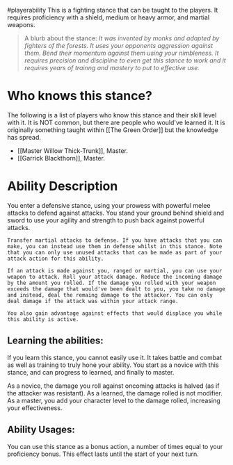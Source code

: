 #playerability
This is a fighting stance that can be taught to the players. It requires proficiency with a shield, medium or heavy armor, and martial weapons.

>  A blurb about the stance:
>  *It was invented by monks and adapted by fighters of the forests. It uses your opponents aggression against them. Bend their momentum against them using your nimbleness. It requires precision and discipline to even get this stance to work and it requires years of trainng and mastery to put to effective use.*

# Who knows this stance?
The following is a list of players who know this stance and their skill level with it. It is NOT common, but there are people who would've learned it. It is originally something taught within [[The Green Order]] but the knowledge has spread. 
- [[Master Willow Thick-Trunk]], Master.
- [[Garrick Blackthorn]], Master.
# Ability Description
You enter a defensive stance, using your prowess with powerful melee attacks to defend against attacks. You stand your ground behind shield and sword to use your agility and strength to push back against powerful attacks. 

	Transfer martial attacks to defense. If you have attacks that you can make, you can instead use them in defense whilst in this stance. Note that you can only use unused attacks that can be made as part of your attack action for this ability.

	If an attack is made against you, ranged or martial, you can use your weapon to attack. Roll your attack damage. Reduce the incoming damage by the amount you rolled. If the damage you rolled with your weapon exceeds the damage that would've been dealt to you, you take no damage and instead, deal the remaing damage to the attacker. You can only deal damage if the attack was within your attack range. 

	You also gain advantage against effects that would displace you while this ability is active. 

## Learning the abilities:
If you learn this stance, you cannot easily use it. It takes battle and combat as well as training to truly hone your ability. You start as a novice with this stance, and can progress to learned, and finally to master.

As a novice, the damage you roll against oncoming attacks is halved (as if the attacker was resistant). As a learned, the damage rolled is not modifier. As a master, you add your character level to the damage rolled, increasing your effectiveness. 
## Ability Usages:
You can use this stance as a bonus action, a number of times equal to your proficiency bonus. This effect lasts until the start of your next turn. 